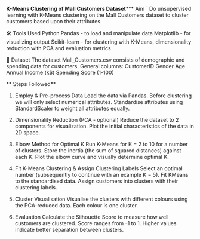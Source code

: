 **K-Means Clustering of Mall Customers Dataset*****
Aim
` Do unsupervised learning with K-Means clustering on the Mall Customers dataset to cluster customers based upon their attributes.

🛠 Tools Used
  Python
  Pandas - to load and manipulate data
  Matplotlib - for visualizing output
  Scikit-learn - for clustering with K-Means, dimensionality reduction with PCA and evaluation metrics

📂 Dataset
  The dataset Mall_Customers.csv consists of demographic and spending data for customers.
  General columns:
      CustomerID
      Gender
      Age
      Annual Income (k$)
      Spending Score (1-100)
      
** Steps Followed**
1. Employ & Pre-process Data
  Load the data via Pandas.
  Before clustering we will only select numerical attributes.
  Standardise attributes using StandardScaler to weight all attributes equally.

2. Dimensionality Reduction (PCA - optional)
  Reduce the dataset to 2 components for visualization.
  Plot the initial characteristics of the data in 2D space.

3. Elbow Method for Optimal K
  Run K-Means for K = 2 to 10 for a number of clusters.
  Store the inertia (the sum of squared distances) against each K.
  Plot the elbow curve and visually determine optimal K.

4. Fit K-Means Clustering & Assign Clustering Labels
  Select an optimal number (subsequently to continue with an example K = 5).
  Fit KMeans to the standardised data.
  Assign customers into clusters with their clustering labels.

5. Cluster Visualisation 
  Visualise the clusters with different colours using the PCA-reduced data.
  Each colour is one cluster.

6. Evaluation
  Calculate the Silhouette Score to measure how well customers are clustered.
      Score ranges from -1 to 1.
      Higher values indicate better separation between clusters.
